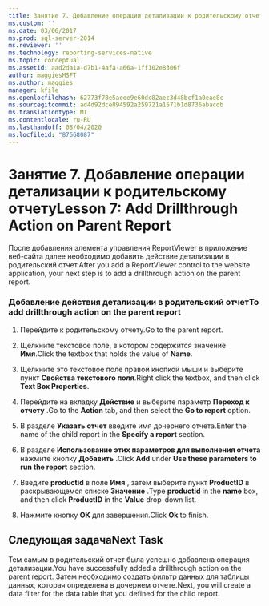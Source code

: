 ```yaml
---
title: Занятие 7. Добавление операции детализации к родительскому отчету | Документы Майкрософт
ms.custom: ''
ms.date: 03/06/2017
ms.prod: sql-server-2014
ms.reviewer: ''
ms.technology: reporting-services-native
ms.topic: conceptual
ms.assetid: aad2da1a-d7b1-4afa-a66a-1ff102e8306f
author: maggiesMSFT
ms.author: maggies
manager: kfile
ms.openlocfilehash: 62773f78e5aeee9e60dc82aec3d48bcf1a0eae8c
ms.sourcegitcommit: ad4d92dce894592a259721a1571b1d8736abacdb
ms.translationtype: MT
ms.contentlocale: ru-RU
ms.lasthandoff: 08/04/2020
ms.locfileid: "87668087"
---
```

# <a name="lesson-7-add-drillthrough-action-on-parent-report"></a><span data-ttu-id="86eee-102">Занятие 7. Добавление операции детализации к родительскому отчету</span><span class="sxs-lookup"><span data-stu-id="86eee-102">Lesson 7: Add Drillthrough Action on Parent Report</span></span>
  <span data-ttu-id="86eee-103">После добавления элемента управления ReportViewer в приложение веб-сайта далее необходимо добавить действие детализации в родительский отчет.</span><span class="sxs-lookup"><span data-stu-id="86eee-103">After you add a ReportViewer control to the website application, your next step is to add a drillthrough action on the parent report.</span></span>  
  
### <a name="to-add-drillthrough-action-on-the-parent-report"></a><span data-ttu-id="86eee-104">Добавление действия детализации в родительский отчет</span><span class="sxs-lookup"><span data-stu-id="86eee-104">To add drillthrough action on the parent report</span></span>  
  
1.  <span data-ttu-id="86eee-105">Перейдите к родительскому отчету.</span><span class="sxs-lookup"><span data-stu-id="86eee-105">Go to the parent report.</span></span>  
  
2.  <span data-ttu-id="86eee-106">Щелкните текстовое поле, в котором содержится значение **Имя**.</span><span class="sxs-lookup"><span data-stu-id="86eee-106">Click the textbox that holds the value of **Name**.</span></span>  
  
3.  <span data-ttu-id="86eee-107">Щелкните это текстовое поле правой кнопкой мыши и выберите пункт **Свойства текстового поля**.</span><span class="sxs-lookup"><span data-stu-id="86eee-107">Right click the textbox, and then click **Text Box Properties**.</span></span>  
  
4.  <span data-ttu-id="86eee-108">Перейдите на вкладку **Действие** и выберите параметр **Переход к отчету** .</span><span class="sxs-lookup"><span data-stu-id="86eee-108">Go to the **Action** tab, and then select the **Go to report** option.</span></span>  
  
5.  <span data-ttu-id="86eee-109">В разделе **Указать отчет** введите имя дочернего отчета.</span><span class="sxs-lookup"><span data-stu-id="86eee-109">Enter the name of the child report in the **Specify a report** section.</span></span>  
  
6.  <span data-ttu-id="86eee-110">В разделе **Использование этих параметров для выполнения отчета** нажмите кнопку **Добавить** .</span><span class="sxs-lookup"><span data-stu-id="86eee-110">Click **Add** under **Use these parameters to run the report** section.</span></span>  
  
7.  <span data-ttu-id="86eee-111">Введите **productid** в поле **Имя** , затем выберите пункт **ProductID** в раскрывающемся списке **Значение** .</span><span class="sxs-lookup"><span data-stu-id="86eee-111">Type **productid** in the **name** box, and then click **ProductID** in the **Value** drop-down list.</span></span>  
  
8.  <span data-ttu-id="86eee-112">Нажмите кнопку **ОК** для завершения.</span><span class="sxs-lookup"><span data-stu-id="86eee-112">Click **Ok** to finish.</span></span>  
  
## <a name="next-task"></a><span data-ttu-id="86eee-113">Следующая задача</span><span class="sxs-lookup"><span data-stu-id="86eee-113">Next Task</span></span>  
 <span data-ttu-id="86eee-114">Тем самым в родительский отчет была успешно добавлена операция детализации.</span><span class="sxs-lookup"><span data-stu-id="86eee-114">You have successfully added a drillthrough action on the parent report.</span></span> <span data-ttu-id="86eee-115">Затем необходимо создать фильтр данных для таблицы данных, которая определена в дочернем отчете.</span><span class="sxs-lookup"><span data-stu-id="86eee-115">Next, you will create a data filter for the data table that you defined for the child report.</span></span>  
  
  
